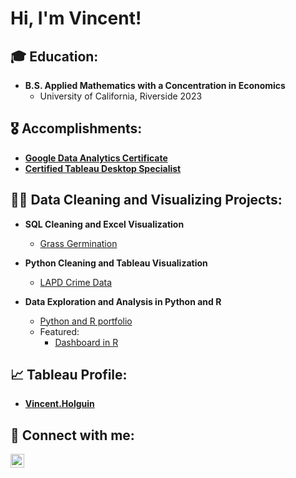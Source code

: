 <h1>Hi, I'm Vincent! </h1>

<h2>🎓 Education:</h2>

- <b>B.S. Applied Mathematics with a Concentration in Economics</b>
  - University of California, Riverside 2023

<h2>🎖 Accomplishments:</h2>

- <b>[Google Data Analytics Certificate](https://www.coursera.org/account/accomplishments/professional-cert/6TM3F9WLB9B8?utm_source=link&utm_medium=certificate&utm_content=cert_image&utm_campaign=sharing_cta&utm_product=prof)</b>
- <b>[Certified Tableau Desktop Specialist](https://www.credly.com/badges/29931a08-4ebc-4536-995a-3c7c72d8c253)</b>

<h2>👨‍💻 Data Cleaning and Visualizing Projects:</h2>

- <b>SQL Cleaning and Excel Visualization</b>
  - [Grass Germination](https://github.com/V-Holguin/Grass-Germination/tree/main)
 
- <b>Python Cleaning and Tableau Visualization</b>
  - [LAPD Crime Data](https://github.com/V-Holguin/LAPD-Crime)

- <b>Data Exploration and Analysis in Python and R</b>
  - [Python and R portfolio](https://github.com/V-Holguin/Data-Exploration/tree/main)
  - Featured:
      - [Dashboard in R](https://github.com/V-Holguin/Data-Exploration/tree/main/AmazonBooks)
 
<h2>📈 Tableau Profile:</h2>

- <b>[Vincent.Holguin](https://public.tableau.com/app/profile/vincent.holguin/vizzes)

<h2> 🤳 Connect with me:</h2>

[<img align="left" alt="VincentHolguin | LinkedIn" width="22px" src="https://cdn.jsdelivr.net/npm/simple-icons@v3/icons/linkedin.svg" />][linkedin]

[linkedin]: https://www.linkedin.com/in/vincent-holguin-860635296/
